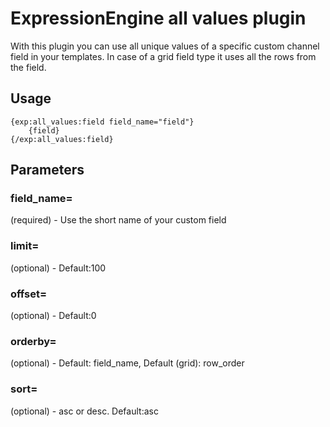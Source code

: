 ExpressionEngine all values plugin
=================================

With this plugin you can use all unique values of a specific custom channel field in your templates.
In case of a grid field type it uses all the rows from the field.

## Usage
```
{exp:all_values:field field_name="field"}
	{field}
{/exp:all_values:field}
```

## Parameters
### field_name=
(required) - Use the short name of your custom field

### limit=
(optional) - Default:100

### offset=
(optional) - Default:0

### orderby=
(optional) - Default: field_name, Default (grid): row_order

### sort=
(optional) - asc or desc. Default:asc
